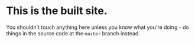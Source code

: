 # This is the built site.

You shouldn't touch anything here unless you know what you're doing - do things in the source code at the `master` branch instead.
